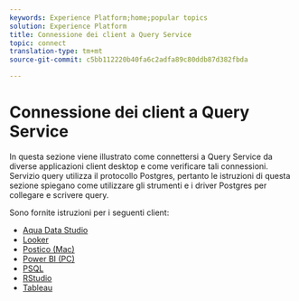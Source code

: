 ```yaml
---
keywords: Experience Platform;home;popular topics
solution: Experience Platform
title: Connessione dei client a Query Service
topic: connect
translation-type: tm+mt
source-git-commit: c5bb112220b40fa6c2adfa89c80ddb87d382fbda

---
```



# Connessione dei client a Query Service

In questa sezione viene illustrato come connettersi a Query Service da diverse applicazioni client desktop e come verificare tali connessioni. Servizio query utilizza il protocollo Postgres, pertanto le istruzioni di questa sezione spiegano come utilizzare gli strumenti e i driver Postgres per collegare e scrivere query.

Sono fornite istruzioni per i seguenti client:

- [Aqua Data Studio](./aqua-data-studio.md)
- [Looker](./looker.md)
- [Postico (Mac)](./postico.md)
- [Power BI (PC)](./power-bi.md)
- [PSQL](./psql.md)
- [RStudio](./rstudio.md)
- [Tableau](./tableau.md)
